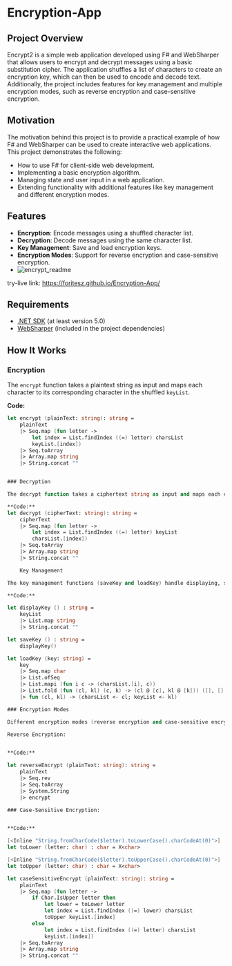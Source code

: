 # Encryption-App

## Project Overview

Encrypt2 is a simple web application developed using F# and WebSharper that allows users to encrypt and decrypt messages using a basic substitution cipher. The application shuffles a list of characters to create an encryption key, which can then be used to encode and decode text. Additionally, the project includes features for key management and multiple encryption modes, such as reverse encryption and case-sensitive encryption.

## Motivation

The motivation behind this project is to provide a practical example of how F# and WebSharper can be used to create interactive web applications. This project demonstrates the following:

- How to use F# for client-side web development.
- Implementing a basic encryption algorithm.
- Managing state and user input in a web application.
- Extending functionality with additional features like key management and different encryption modes.

## Features

- **Encryption**: Encode messages using a shuffled character list.
- **Decryption**: Decode messages using the same character list.
- **Key Management**: Save and load encryption keys.
- **Encryption Modes**: Support for reverse encryption and case-sensitive encryption.
- 
  ![encrypt_readme](https://github.com/foritesz/Encryption-App/assets/144954656/83a77052-322b-4b4d-bdc4-3c52d62d0eec)

try-live link: https://foritesz.github.io/Encryption-App/
  
## Requirements

- [.NET SDK](https://dotnet.microsoft.com/download) (at least version 5.0)
- [WebSharper](https://websharper.com/) (included in the project dependencies)




## How It Works

### Encryption

The `encrypt` function takes a plaintext string as input and maps each character to its corresponding character in the shuffled `keyList`.

**Code:**
```fsharp
let encrypt (plainText: string): string =
    plainText
    |> Seq.map (fun letter ->
        let index = List.findIndex ((=) letter) charsList
        keyList.[index])
    |> Seq.toArray
    |> Array.map string
    |> String.concat ""


### Decryption

The decrypt function takes a ciphertext string as input and maps each character to its corresponding character in the original charsList.

**Code:**
let decrypt (cipherText: string): string =
    cipherText
    |> Seq.map (fun letter ->
        let index = List.findIndex ((=) letter) keyList
        charsList.[index])
    |> Seq.toArray
    |> Array.map string
    |> String.concat ""

    Key Management

The key management functions (saveKey and loadKey) handle displaying, saving, and loading the encryption key.

**Code:**

let displayKey () : string =
    keyList
    |> List.map string
    |> String.concat ""

let saveKey () : string =
    displayKey()

let loadKey (key: string) =
    key
    |> Seq.map char
    |> List.ofSeq
    |> List.mapi (fun i c -> (charsList.[i], c))
    |> List.fold (fun (cl, kl) (c, k) -> (cl @ [c], kl @ [k])) ([], [])
    |> fun (cl, kl) -> (charsList <- cl; keyList <- kl)

### Encryption Modes

Different encryption modes (reverse encryption and case-sensitive encryption) provide alternative ways to encrypt the plaintext.

Reverse Encryption:


**Code:**

let reverseEncrypt (plainText: string): string =
    plainText
    |> Seq.rev
    |> Seq.toArray
    |> System.String
    |> encrypt

### Case-Sensitive Encryption:


**Code:**

[<Inline "String.fromCharCode($letter).toLowerCase().charCodeAt(0)">]
let toLower (letter: char) : char = X<char>

[<Inline "String.fromCharCode($letter).toUpperCase().charCodeAt(0)">]
let toUpper (letter: char) : char = X<char>

let caseSensitiveEncrypt (plainText: string): string =
    plainText
    |> Seq.map (fun letter ->
        if Char.IsUpper letter then
            let lower = toLower letter
            let index = List.findIndex ((=) lower) charsList
            toUpper keyList.[index]
        else
            let index = List.findIndex ((=) letter) charsList
            keyList.[index])
    |> Seq.toArray
    |> Array.map string
    |> String.concat ""
